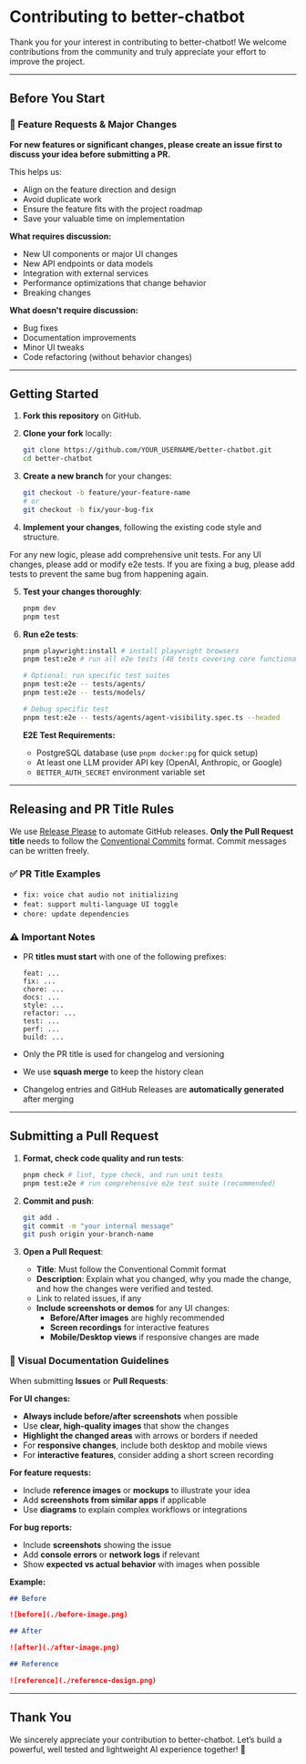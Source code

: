 # Contributing to better-chatbot

Thank you for your interest in contributing to better-chatbot! We welcome contributions from the community and truly appreciate your effort to improve the project.

---

## Before You Start

### 🚨 Feature Requests & Major Changes

**For new features or significant changes, please create an issue first to discuss your idea before submitting a PR.**

This helps us:

- Align on the feature direction and design
- Avoid duplicate work
- Ensure the feature fits with the project roadmap
- Save your valuable time on implementation

**What requires discussion:**

- New UI components or major UI changes
- New API endpoints or data models
- Integration with external services
- Performance optimizations that change behavior
- Breaking changes

**What doesn't require discussion:**

- Bug fixes
- Documentation improvements
- Minor UI tweaks
- Code refactoring (without behavior changes)

---

## Getting Started

1. **Fork this repository** on GitHub.

2. **Clone your fork** locally:

   ```bash
   git clone https://github.com/YOUR_USERNAME/better-chatbot.git
   cd better-chatbot
   ```

3. **Create a new branch** for your changes:

   ```bash
   git checkout -b feature/your-feature-name
   # or
   git checkout -b fix/your-bug-fix
   ```

4. **Implement your changes**, following the existing code style and structure.

For any new logic, please add comprehensive unit tests. For any UI changes, please add or modify e2e tests.
If you are fixing a bug, please add tests to prevent the same bug from happening again.

5. **Test your changes thoroughly**:

   ```bash
   pnpm dev
   pnpm test
   ```

6. **Run e2e tests**:

   ```bash
   pnpm playwright:install # install playwright browsers
   pnpm test:e2e # run all e2e tests (48 tests covering core functionality)

   # Optional: run specific test suites
   pnpm test:e2e -- tests/agents/
   pnpm test:e2e -- tests/models/

   # Debug specific test
   pnpm test:e2e -- tests/agents/agent-visibility.spec.ts --headed
   ```

   **E2E Test Requirements:**

   - PostgreSQL database (use `pnpm docker:pg` for quick setup)
   - At least one LLM provider API key (OpenAI, Anthropic, or Google)
   - `BETTER_AUTH_SECRET` environment variable set

---

## Releasing and PR Title Rules

We use [Release Please](https://github.com/googleapis/release-please) to automate GitHub releases.
**Only the Pull Request title** needs to follow the [Conventional Commits](https://www.conventionalcommits.org/) format. Commit messages can be written freely.

### ✅ PR Title Examples

- `fix: voice chat audio not initializing`
- `feat: support multi-language UI toggle`
- `chore: update dependencies`

### ⚠️ Important Notes

- PR **titles must start** with one of the following prefixes:

  ```
  feat: ...
  fix: ...
  chore: ...
  docs: ...
  style: ...
  refactor: ...
  test: ...
  perf: ...
  build: ...
  ```

- Only the PR title is used for changelog and versioning

- We use **squash merge** to keep the history clean

- Changelog entries and GitHub Releases are **automatically generated** after merging

---

## Submitting a Pull Request

1. **Format, check code quality and run tests**:

   ```bash
   pnpm check # lint, type check, and run unit tests
   pnpm test:e2e # run comprehensive e2e test suite (recommended)
   ```

2. **Commit and push**:

   ```bash
   git add .
   git commit -m "your internal message"
   git push origin your-branch-name
   ```

3. **Open a Pull Request**:

   - **Title**: Must follow the Conventional Commit format
   - **Description**: Explain what you changed, why you made the change, and how the changes were verified and tested.
   - Link to related issues, if any
   - **Include screenshots or demos** for any UI changes:
     - **Before/After images** are highly recommended
     - **Screen recordings** for interactive features
     - **Mobile/Desktop views** if responsive changes are made

### 📸 Visual Documentation Guidelines

When submitting **Issues** or **Pull Requests**:

**For UI changes:**

- **Always include before/after screenshots** when possible
- Use **clear, high-quality images** that show the changes
- **Highlight the changed areas** with arrows or borders if needed
- For **responsive changes**, include both desktop and mobile views
- For **interactive features**, consider adding a short screen recording

**For feature requests:**

- Include **reference images** or **mockups** to illustrate your idea
- Add **screenshots from similar apps** if applicable
- Use **diagrams** to explain complex workflows or integrations

**For bug reports:**

- Include **screenshots** showing the issue
- Add **console errors** or **network logs** if relevant
- Show **expected vs actual behavior** with images when possible

**Example:**

```markdown
## Before

![before](./before-image.png)

## After

![after](./after-image.png)

## Reference

![reference](./reference-design.png)
```

---

## Thank You

We sincerely appreciate your contribution to better-chatbot.
Let’s build a powerful, well tested and lightweight AI experience together! 🚀
